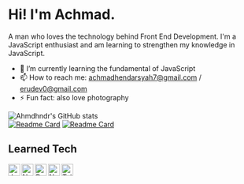 # Hi! I'm Achmad.

A man who loves the technology behind Front End Development. I'm a JavaScript enthusiast and am learning to strengthen my knowledge in JavaScript.

- 🌱 I’m currently learning the fundamental of JavaScript
- 📫 How to reach me: achmadhendarsyah7@gmail.com / erudev0@gmail.com
- ⚡ Fun fact: also love photography

![Ahmdhndr's GitHub stats](https://github-readme-stats.vercel.app/api?username=ahmdhndr&theme=react&show_icons=true)
<br>
[![Readme Card](https://github-readme-stats.vercel.app/api/pin/?username=ahmdhndr&repo=webpack-tutorial&theme=react&show_owner=true)](https://github.com/ahmdhndr/webpack-tutorial)
[![Readme Card](https://github-readme-stats.vercel.app/api/pin/?username=ahmdhndr&repo=kjrcianjur&theme=react&show_owner=true)](https://github.com/ahmdhndr/kjrcianjur)

## Learned Tech
<a href="#"><img align="left" alt="JavaScript" width="24px" src="https://upload.wikimedia.org/wikipedia/commons/9/99/Unofficial_JavaScript_logo_2.svg" /></a>
<a href="https://nodejs.org/"><img align="left" alt="NodeJS" width="24px" src="https://seeklogo.com/images/N/nodejs-logo-FBE122E377-seeklogo.com.png" /></a>
<a href="https://reactjs.org/"><img align="left" alt="ReactJS" width="24px" src="https://cdn.worldvectorlogo.com/logos/react-2.svg" /></a>
<a href="https://nextjs.org/"><img align="left" alt="NextJS" width="24px" src="https://iconape.com/wp-content/files/gm/82643/svg/next-js.svg" /></a>
<a href="https://tailwindcss.com/"><img align="left" alt="Tailwind CSS" width="24px" src="https://www.vectorlogo.zone/logos/tailwindcss/tailwindcss-icon.svg" /></a>

<!--
**ahmdhndr/ahmdhndr** is a ✨ _special_ ✨ repository because its `README.md` (this file) appears on your GitHub profile.

Here are some ideas to get you started:

- 🔭 I’m currently working on ...
- 🌱 I’m currently learning the fundamental of JavaScript
- 👯 I’m looking to collaborate on ...
- 🤔 I’m looking for help with ...
- 💬 Ask me about ...
- 📫 How to reach me: achmadhendarsyah7@gmail.com / erudev0@gmail.com
- 😄 Pronouns: ...
- ⚡ Fun fact: ...
-->
